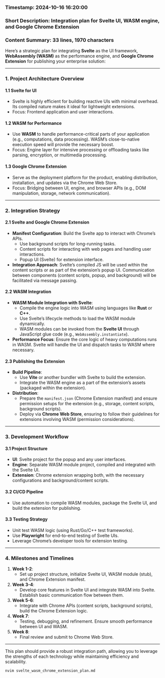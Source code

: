 ### Timestamp: 2024-10-16 16:20:00

### Short Description: Integration plan for Svelte UI, WASM engine, and Google Chrome Extension

### Content Summary: 33 lines, 1970 characters

Here’s a strategic plan for integrating **Svelte** as the UI framework, **WebAssembly (WASM)** as the performance engine, and **Google Chrome Extension** for publishing your enterprise solution:

---

### **1. Project Architecture Overview**

#### **1.1 Svelte for UI**

- Svelte is highly efficient for building reactive UIs with minimal overhead. Its compiled nature makes it ideal for lightweight extensions.
- Focus: Frontend application and user interactions.

#### **1.2 WASM for Performance**

- Use **WASM** to handle performance-critical parts of your application (e.g., computations, data processing). WASM’s close-to-native execution speed will provide the necessary boost.
- Focus: Engine layer for intensive processing or offloading tasks like parsing, encryption, or multimedia processing.

#### **1.3 Google Chrome Extension**

- Serve as the deployment platform for the product, enabling distribution, installation, and updates via the Chrome Web Store.
- Focus: Bridging between UI, engine, and browser APIs (e.g., DOM manipulation, storage, network communication).

---

### **2. Integration Strategy**

#### **2.1 Svelte and Google Chrome Extension**

- **Manifest Configuration**: Build the Svelte app to interact with Chrome’s APIs.
  - Use background scripts for long-running tasks.
  - Content scripts for interacting with web pages and handling user interactions.
  - Popup UI (Svelte) for extension interface.
- **Integration Approach**: Svelte’s compiled JS will be used within the content scripts or as part of the extension’s popup UI. Communication between components (content scripts, popup, and background) will be facilitated via message passing.

#### **2.2 WASM Integration**

- **WASM Module Integration with Svelte**:
  - Compile the engine logic into WASM using languages like **Rust** or **C++**.
  - Use Svelte’s lifecycle methods to load the WASM module dynamically.
  - WASM modules can be invoked from the **Svelte UI** through JavaScript glue code (e.g., `WebAssembly.instantiate`).
- **Performance Focus**: Ensure the core logic of heavy computations runs in WASM. Svelte will handle the UI and dispatch tasks to WASM where necessary.

#### **2.3 Publishing the Extension**

- **Build Pipeline**:
  - Use **Vite** or another bundler with Svelte to build the extension.
  - Integrate the WASM engine as a part of the extension’s assets (packaged within the extension).
- **Distribution**:
  - Prepare the `manifest.json` (Chrome Extension manifest) and ensure permission setups for the extension (e.g., storage, content scripts, background scripts).
  - Deploy via **Chrome Web Store**, ensuring to follow their guidelines for extensions involving WASM (permission considerations).

---

### **3. Development Workflow**

#### **3.1 Project Structure**

- **UI**: Svelte project for the popup and any user interfaces.
- **Engine**: Separate WASM module project, compiled and integrated with the Svelte UI.
- **Extension**: Chrome extension wrapping both, with the necessary configurations and background/content scripts.

#### **3.2 CI/CD Pipeline**

- Use automation to compile WASM modules, package the Svelte UI, and build the extension for publishing.

#### **3.3 Testing Strategy**

- Unit test WASM logic (using Rust/Go/C++ test frameworks).
- Use **Playwright** for end-to-end testing of Svelte UIs.
- Leverage Chrome’s developer tools for extension testing.

---

### **4. Milestones and Timelines**

1. **Week 1-2**:
   - Set up project structure, initialize Svelte UI, WASM module (stub), and Chrome Extension manifest.
2. **Week 3-4**:
   - Develop core features in Svelte UI and integrate WASM into Svelte. Establish basic communication flow between them.
3. **Week 5-6**:
   - Integrate with Chrome APIs (content scripts, background scripts), build the Chrome Extension logic.
4. **Week 7**:
   - Testing, debugging, and refinement. Ensure smooth performance between UI and WASM.
5. **Week 8**:
   - Final review and submit to Chrome Web Store.

---

This plan should provide a robust integration path, allowing you to leverage the strengths of each technology while maintaining efficiency and scalability.

```bash
nvim svelte_wasm_chrome_extension_plan.md
```
